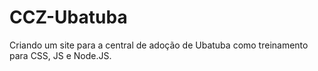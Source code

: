 # CCZ-Ubatuba
Criando um site para a central de adoção de Ubatuba como treinamento para CSS, JS e Node.JS.

